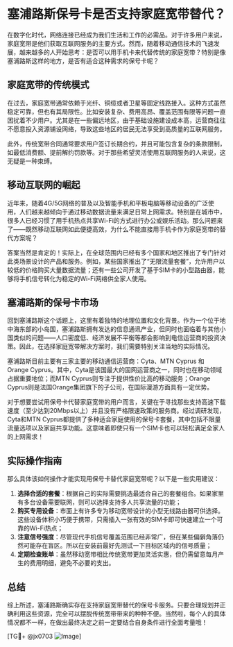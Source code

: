 # 塞浦路斯保号卡是否支持家庭宽带替代？

在数字化时代，网络连接已经成为我们生活和工作的必需品。对于许多用户来说，家庭宽带是他们获取互联网服务的主要方式。然而，随着移动通信技术的飞速发展，越来越多的人开始思考：是否可以用手机卡来代替传统的家庭宽带？特别是像塞浦路斯这样的地方，是否有适合这种需求的保号卡呢？

## 家庭宽带的传统模式

在过去，家庭宽带通常依赖于光纤、铜缆或者卫星等固定线路接入。这种方式虽然稳定可靠，但也有其局限性。比如安装复杂、费用高昂、覆盖范围有限等问题一直困扰着不少用户。尤其是在一些偏远地区，由于基础设施建设成本高，运营商往往不愿意投入资源铺设网络，导致这些地区的居民无法享受到高质量的互联网服务。

此外，传统宽带合同通常要求用户签订长期合约，并且可能包含复杂的条款限制，如最低消费额、提前解约罚款等。对于那些希望灵活使用互联网服务的人来说，这无疑是一种束缚。

## 移动互联网的崛起

近年来，随着4G/5G网络的普及以及智能手机和平板电脑等移动设备的广泛使用，人们越来越倾向于通过移动数据流量来满足日常上网需求。特别是在城市中，很多人已经习惯了用手机热点共享Wi-Fi的方式进行办公或娱乐活动。那么问题来了——既然移动互联网如此便捷高效，为什么不能直接用手机卡作为家庭宽带的替代方案呢？

答案当然是肯定的！实际上，在全球范围内已经有多个国家和地区推出了专门针对此类场景设计的产品和服务。例如，某些国家推出了“无限流量套餐”，允许用户以较低的价格购买大量数据流量；还有一些公司开发了基于SIM卡的小型路由器，能够将手机信号转化为稳定的Wi-Fi网络供全家人使用。

## 塞浦路斯的保号卡市场

回到塞浦路斯这个话题上，这里有着独特的地理位置和文化背景。作为一个位于地中海东部的小岛国，塞浦路斯拥有发达的信息通讯产业，但同时也面临着与其他小国类似的问题——人口密度低、经济发展不平衡等都会影响到电信运营商的投资决策。因此，在选择家庭宽带解决方案时，我们需要特别关注当地的实际情况。

塞浦路斯目前主要有三家主要的移动通信运营商：Cyta、MTN Cyprus 和 Orange Cyprus。其中，Cyta是该国最大的固网运营商之一，同时也在移动领域占据重要地位；而MTN Cyprus则专注于提供性价比高的移动服务；Orange Cyprus则是法国Orange集团旗下的子公司，在国际漫游方面具有一定优势。

对于想要尝试用保号卡代替家庭宽带的用户而言，关键在于寻找那些支持高速下载速度（至少达到20Mbps以上）并且没有严格限速政策的服务商。经过调研发现，Cyta和MTN Cyprus都提供了多种适合家庭使用的保号卡套餐，其中包括不限量流量选项以及家庭共享功能。这意味着即使只有一个SIM卡也可以轻松满足全家人的上网需求！

## 实际操作指南

那么具体该如何操作才能实现用保号卡替代家庭宽带呢？以下是一些实用建议：

1. **选择合适的套餐**：根据自己的实际需要挑选最适合自己的套餐组合。如果家里有多台设备需要联网，则可以选择支持多人共享流量的功能；
2. **购买专用设备**：市面上有许多专为移动宽带设计的小型无线路由器可供选择。这些设备体积小巧便于携带，只需插入一张有效的SIM卡即可快速建立一个可靠的Wi-Fi热点；
3. **注意信号强度**：尽管现代手机信号覆盖范围已经非常广，但在某些偏僻角落仍然可能存在盲区。所以在安装前最好先测试一下目标区域内的信号质量；
4. **定期检查账单**：虽然移动宽带相比传统宽带更加灵活实惠，但仍需留意每月产生的费用明细，避免不必要的支出。

## 总结

综上所述，塞浦路斯确实存在支持家庭宽带替代的保号卡服务。只要合理规划并正确利用这些资源，完全可以摆脱传统宽带带来的种种不便。当然啦，每个人的具体情况都不一样，在做出最终决定之前一定要结合自身条件进行全面考量哦！

[TG💪+ @jx0703 ![Image](https://github.com/user-attachments/assets/dbca1d08-cadb-493c-b0ec-ad6f7a83f270)]